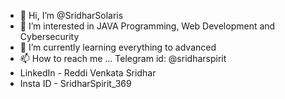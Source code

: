 - 👋 Hi, I’m @SridharSolaris
- 👀 I’m interested in JAVA Programming, Web Development and Cybersecurity
- 🌱 I’m currently learning everything to advanced
- 📫 How to reach me ... Telegram id: @sridharspirit
- LinkedIn - Reddi Venkata Sridhar
- Insta ID - SridharSpirit_369

<!---
SridharSolaris/SridharSolaris is a ✨ special ✨ repository because its `README.md` (this file) appears on your GitHub profile.
You can click the Preview link to take a look at your changes.
--->
